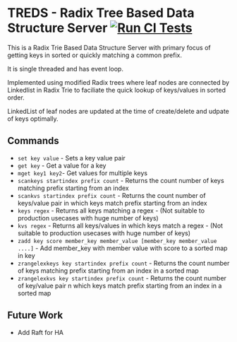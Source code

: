 # TREDS - Radix Tree Based Data Structure Server  [![Run CI Tests](https://github.com/absolutelightning/treds/actions/workflows/go.yml/badge.svg)](https://github.com/absolutelightning/treds/actions/workflows/go.yml)

This is a Radix Trie Based Data Structure Server with primary focus of getting keys in sorted or quickly matching a common prefix.

It is single threaded and has event loop.

Implemented using modified Radix trees where leaf nodes are connected by Linkedlist in Radix Trie to faciliate the quick lookup of keys/values in sorted order.

LinkedList of leaf nodes are updated at the time of create/delete and udpate of keys optimally.

## Commands 
* `set key value` - Sets a key value pair
* `get key` - Get a value for a key
* `mget key1 key2`- Get values for multiple keys
* `scankeys startindex prefix count` - Returns the count number of keys matching prefix starting from an index 
* `scankvs startindex prefix count` - Returns the count number of keys/value pair in which keys match prefix starting from an index
* `keys regex` - Returns all keys matching a regex - (Not suitable to production usecases with huge number of keys)
* `kvs regex` - Returns all keys/values in which keys match a regex - (Not suitable to production usecases with huge number of keys)
* `zadd key score member_key member_value [member_key member_value ....]` - Add member_key with member value with score to a sorted map in key
* `zrangelexkeys key startindex prefix count` - Returns the count number of keys matching prefix starting from an index in a sorted map  
* `zrangelexkvs key startindex prefix count` - Returns the count number of key/value pair n which keys match prefix starting from an index in a sorted map

## Future Work
* Add Raft for HA
